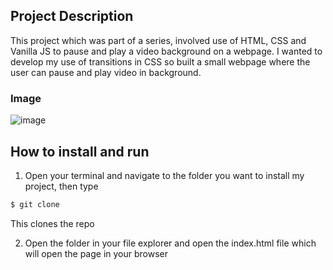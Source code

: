 ## Project Description

This project which was part of a series, involved use of HTML, CSS and Vanilla JS to pause and play a video background on a webpage. I wanted to develop my use of transitions in CSS so built a small webpage where the user can pause and play video in background. 

### Image

![image](https://user-images.githubusercontent.com/61561703/232024246-c78c9adb-b12b-441b-8174-82a218999136.png)

## How to install and run 

1) Open your terminal and navigate to the folder you want to install my project, then type

```bash
$ git clone 
```
  This clones the repo
  
2) Open the folder in your file explorer and open the index.html file which will open the page in your browser
  
